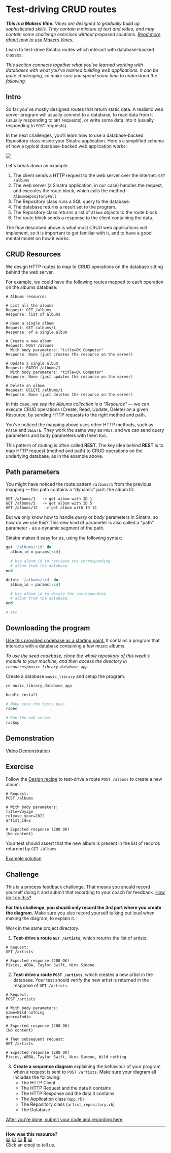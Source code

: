 # Test-driving CRUD routes

_**This is a Makers Vine.** Vines are designed to gradually build up sophisticated skills. They contain a mixture of text and video, and may contain some challenge exercises without proposed solutions. [Read more about how to use Makers
Vines.](https://github.com/makersacademy/course/blob/main/labels/vines.md)_

Learn to test-drive Sinatra routes which interact with database-backed classes.

<!-- OMITTED -->

_This section connects together what you've learned working with databases with what you've learned building web applications. It can be quite challenging, so make sure you spend some time to understand the following._

## Intro

So far you've mostly designed routes that return static data. A realistic web server program will usually connect to a database, to read data from it (usually responding to `GET` requests), or write some data into it (usually responding to `POST` requests).

In the next challenges, you'll learn how to use a database-backed Repository class inside your Sinatra application. Here's a simplified schema of how a typical database-backed web application works:

![](../resources/http-database-flow.png)

Let's break down an example:
1. The client sends a HTTP request to the web server over the Internet: `GET /albums`
2. The web server (a Sinatra application, in our case) handles the request, and executes the route block, which calls the method `AlbumRepository#all`
3. The Repository class runs a SQL query to the database.
4. The database returns a result set to the program.
5. The Repository class returns a list of `Album` objects to the route block.
6. The route block sends a response to the client containing the data.

The flow described above is what most CRUD web applications will implement, so it is important to get familiar with it, and to have a good mental model on how it works.

## CRUD Resources

We design HTTP routes to map to CRUD operations on the database sitting behind the web server.

For example, we could have the following routes mapped to each operation on the albums database:

```
# Albums resource:

# List all the albums
Request: GET /albums
Response: list of albums

# Read a single album
Request: GET /albums/1
Response: of a single album

# Create a new album
Request: POST /albums
  With body parameters: "title=OK Computer"
Response: None (just creates the resource on the server)

# Update a single album
Request: PATCH /albums/1
  With body parameters: "title=OK Computer"
Response: None (just updates the resource on the server)

# Delete an album
Request: DELETE /albums/1
Response: None (just deletes the resource on the server)
```

In this case, _we say the Albums collection is a "Resource"_ —  we can execute CRUD operations (Create, Read, Update, Delete) on a given Resource, by sending HTTP requests to the right method and path.

You've noticed the mapping above uses other HTTP methods, such as `PATCH` and `DELETE`. They work the same way as `POST`, and we can send query parameters and body parameters with them too.

This pattern of routing is often called **REST**. The key idea behind **REST** is to map HTTP request (method and path) to CRUD operations on the underlying database, as in the example above.

## Path parameters

You might have noticed the route pattern `/albums/1` from the previous mapping — this path contains a "dynamic" part: the album ID.

```
GET /albums/1   -> get album with ID 1
GET /albums/5   -> get album with ID 5
GET /albums/12   -> get album with ID 12
```

But we only know how to handle _query_ or _body_ parameters in Sinatra, so how do we use this? This new kind of parameter is also called a "path" parameter - as a dynamic segment of the path.

Sinatra makes it easy for us, using the following syntax:

```ruby
get '/albums/:id' do
  album_id = params[:id]

  # Use album_id to retrieve the corresponding
  # album from the database.
end

delete '/albums/:id' do
  album_id = params[:id]

  # Use album_id to delete the corresponding
  # album from the database.
end

# etc.
```

## Downloading the program

[Use this provided codebase as a starting point.](../resources/music_library_database_app/) It contains a program that interacts with a database containing a few music albums.

_To use the seed codebase, clone the whole repository of this week's module to your machine, and then access the directory in `resources/music_library_database_app`._

Create a database `music_library` and setup the program.

```ruby
cd music_library_database_app

bundle install

# Make sure the tests pass
rspec

# Run the web server
rackup
```

## Demonstration

[Video Demonstration](https://www.youtube.com/watch?v=WD5aURdrDN4)

## Exercise

Follow the [Design recipe](../resources/sinatra_route_design_recipe_template.md) to test-drive a route `POST /albums` to create a new album:

```
# Request:
POST /albums

# With body parameters:
title=Voyage
release_year=2022
artist_id=2

# Expected response (200 OK)
(No content)
```

Your test should assert that the new album is present in the list of records returned by `GET /albums`.

[Example solution](https://www.youtube.com/watch?v=WD5aURdrDN4&t=1135s)

## Challenge

This is a process feedback challenge. That means you should record yourself doing it and
submit that recording to your coach for feedback. [How do I do
this?](https://github.com/makersacademy/golden-square/blob/main/pills/process_feedback_challenges.md)

**For this challenge, you should only record the 3rd part where you create the diagram.** Make sure you also record yourself talking out loud when making the diagram, to explain it.

Work in the same project directory.

1. **Test-drive a route `GET /artists`**, which returns the list of artists:
```
# Request:
GET /artists

# Expected response (200 OK)
Pixies, ABBA, Taylor Swift, Nina Simone
```

2. **Test-drive a route `POST /artists`**, which creates a new artist in the database. Your test should verify the new artist is returned in the response of `GET /artists`.

```
# Request:
POST /artists

# With body parameters:
name=Wild nothing
genre=Indie

# Expected response (200 OK)
(No content)

# Then subsequent request:
GET /artists

# Expected response (200 OK)
Pixies, ABBA, Taylor Swift, Nina Simone, Wild nothing
```

3. **Create a sequence diagram** explaining the behaviour of your program when a request is sent to `POST /artists`. Make sure your diagram all includes the following:
    * The HTTP Client
    * The HTTP Request and the data it contains
    * The HTTP Response and the data it contains
    * The Application class (`app.rb`)
    * The Repository class (`artist_repository.rb`)
    * The Database

[After you're done, submit your code and recording here](https://airtable.com/shr6mk28x0fy3OrxN?prefill_Item=web_as02_v2).


<!-- BEGIN GENERATED SECTION DO NOT EDIT -->

---

**How was this resource?**  
[😫](https://airtable.com/shrUJ3t7KLMqVRFKR?prefill_Repository=makersacademy%2Fweb-applications&prefill_File=challenges%2F05_test_driving_route_with_database.md&prefill_Sentiment=😫) [😕](https://airtable.com/shrUJ3t7KLMqVRFKR?prefill_Repository=makersacademy%2Fweb-applications&prefill_File=challenges%2F05_test_driving_route_with_database.md&prefill_Sentiment=😕) [😐](https://airtable.com/shrUJ3t7KLMqVRFKR?prefill_Repository=makersacademy%2Fweb-applications&prefill_File=challenges%2F05_test_driving_route_with_database.md&prefill_Sentiment=😐) [🙂](https://airtable.com/shrUJ3t7KLMqVRFKR?prefill_Repository=makersacademy%2Fweb-applications&prefill_File=challenges%2F05_test_driving_route_with_database.md&prefill_Sentiment=🙂) [😀](https://airtable.com/shrUJ3t7KLMqVRFKR?prefill_Repository=makersacademy%2Fweb-applications&prefill_File=challenges%2F05_test_driving_route_with_database.md&prefill_Sentiment=😀)  
Click an emoji to tell us.

<!-- END GENERATED SECTION DO NOT EDIT -->
